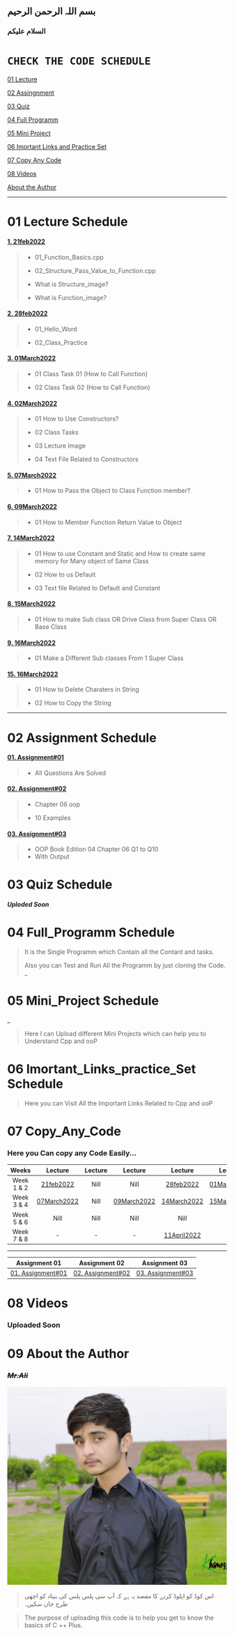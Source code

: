 ## بسم اللہ الرحمن الرحیم

### السلام علیکم
# `CHECK THE CODE SCHEDULE`
[01 Lecture](#01-lecture-schedule)

[02 Assingnment](#02-assignment-schedule)

[03 Quiz](#03-quiz-schedule)

[04 Full Programm](#04-full_programm-schedule)

[05 Mini Project](#05-mini_project-schedule)

[06 Imortant Links and Practice Set](06Important_Links_And_Practice_Set/uploded_soon)

[07 Copy Any Code](#07-copy_any_code)

[08 Videos](#08-videos)

[About the Author](#09-about-the-author)

***

<!-- /home/professor/Music/c++/cng-date02/git/07Copy_any_code/01Lecture/01Before_Mid/28Feb2022 -->
# 01 Lecture Schedule

#### [1. 21feb2022](01Lecture/01Before_Mid/01_21Feb2022)
>    - 01_Function_Basics.cpp
>
>    - 02_Structure_Pass_Value_to_Function.cpp
> 
>    - What is Structure_image?
>
>    - What is Function_image?
#### [2. 28feb2022](01Lecture/01Before_Mid/02_28Feb2022)
>    - 01_Hello_Word
> 
>    - 02_Class_Practice
#### [3. 01March2022](01Lecture/01Before_Mid/03_01March2022)
>    - 01 Class Task 01 (How to Call Function)
>
>    - 02 Class Task 02 (How to Call Function)
#### [4. 02March2022](01Lecture/01Before_Mid/04_02March2022)
>    - 01 How to Use Constructors?
>
>    - 02 Class Tasks
>
>    - 03 Lecture Image
>
>    - 04 Text File Related to Constructors
#### [5. 07March2022](01Lecture/01Before_Mid/05_07March2022)
>    - 01 How to Pass the Object to Class Function member?
>
#### [6. 09March2022](01Lecture/01Before_Mid/06_09March2022)
>    - 01 How to Member Function Return Value to Object
#### [7. 14March2022](01Lecture/01Before_Mid/07_14March2022)
>    - 01 How to use Constant and Static and How to create same memory for Many object of Same Class
>
>    - 02 How to us Default 
> 
>    - 03 Text file Related to Default and Constant
#### [8. 15March2022](01Lecture/01Before_Mid/08_15March2022)
>    - 01 How to make  Sub class OR Drive Class from Super Class OR Base Class
>
#### [9. 16March2022](01Lecture/01Before_Mid/09_16March2022)
>    - 01 Make a Different Sub classes From 1 Super Class
> 
#### [15. 16March2022](01Lecture/01Before_Mid/15_11April2022)
>    - 01 How to Delete Charaters in String
>    
>    - 02 How to Copy the String
> 
***
# 02 Assignment Schedule
#### [01. Assignment#01](02Assignment/01Before_Mid/01Assignment_01)
>    - All Questions Are Solved
#### [02. Assignment#02](02Assignment/01Before_Mid/02Assignment_02)
>    - Chapter 06 oop 
> 
>    - 10 Examples 
#### [03. Assignment#03](02Assignment/01Before_Mid/03Assignment_03)
>    - OOP Book Edition 04 Chapter 06 Q1 to Q10
>    - With Output

# 03 Quiz Schedule
##### Uploded Soon
# 04 Full_Programm Schedule


> It is the Single Programm which Contain all the Contant and tasks.
> 
> Also you can Test and Run All the Programm by just cloning the Code.
_
# 05 Mini_Project Schedule
_
> Here I can Upload different Mini Projects which can help you to Understand Cpp and ooP

# 06 Imortant_Links_practice_Set Schedule

> Here you can Visit All the Important Links Related to Cpp and ooP

# 07 Copy_Any_Code
### Here you Can copy any Code Easily...


|Weeks|Lecture|Lecture|Lecture|Lecture|Lecture|Lecture|
|:------:|:------:|:------:|:------:|:------:|:------:|:-------:|
|Week 1 & 2|[21feb2022](07Copy_any_code/01Lecture/01Before_Mid/01_21Feb2022)|Nill|Nill|[28feb2022](07Copy_any_code/01Lecture/01Before_Mid/02_28Feb2022)|[01March2022](07Copy_any_code/01Lecture/01Before_Mid/03_01March2022)|[02March2022](07Copy_any_code/01Lecture/01Before_Mid/04_02March2022)
|Week 3 & 4|[07March2022](07Copy_any_code/01Lecture/01Before_Mid/05_07March2022)|Nill|[09March2022](07Copy_any_code/01Lecture/01Before_Mid/06_09March2022)|[14March2022](07Copy_any_code/01Lecture/01Before_Mid/07_14March2022)|[15March2022](07Copy_any_code/01Lecture/01Before_Mid/08_15March2022)|[16March2022](07Copy_any_code/01Lecture/01Before_Mid/09_16March2022)
|Week 5 & 6|Nill|Nill|Nill|Nill|-|-|
|Week 7 & 8|-|-|-|[11April2022](07Copy_any_code/01Lecture/01Before_Mid/15_11April2022)|||
***

|Assignment 01|Assignment 02|Assignment 03|
|:-------------:|:---------:|:-----------:|
|[01. Assignment#01](07Copy_any_code/02Assignment/01Before_Mid/01Assignment_01)|[02. Assignment#02](07Copy_any_code/02Assignment/01Before_Mid/02Assignment_02)|[03. Assignment#03](07Copy_any_code/02Assignment/01Before_Mid/03Assignment_03)|


# 08 Videos 
### Uploaded Soon
# 09 About the Author
### ~~_**Mr.Ali**_~~
![Author](09Readme_Data/01image.jpeg)



>  اس کوڈ کو اپلوڈ کرنے کا مقصد یہ ہے کہ آپ سی پلس پلس کی بنیاد کو اچھی طرح جان سکیں۔

>The purpose of uploading this code is to help you get to know the basics of C ++ Plus.
